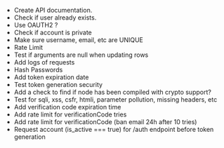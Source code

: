 + Create API documentation.
+ Check if user already exists.
+ Use OAUTH2 ?
+ Check if account is private
+ Make sure username, email, etc are UNIQUE
+ Rate Limit 
+ Test if arguments are null when updating rows
+ Add logs of requests
+ Hash Passwords
+ Add token expiration date
+ Test token generation security
+ Add a check to find if node has been compiled with crypto support? 
+ Test for sqli, xss, csfr, htmli, parameter pollution, missing headers, etc
+ Add verification code expiration time
+ Add rate limit for verificationCode tries
+ Add rate limit for verificationCode (ban email 24h after 10 tries)
+ Request account (is_active === true) for /auth endpoint before token generation
